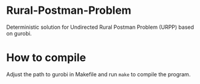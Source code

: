 # Rural-Postman-Problem
Deterministic solution for Undirected Rural Postman Problem (URPP) based on gurobi.

# How to compile
Adjust the path to gurobi in Makefile and run `make` to compile the program.
